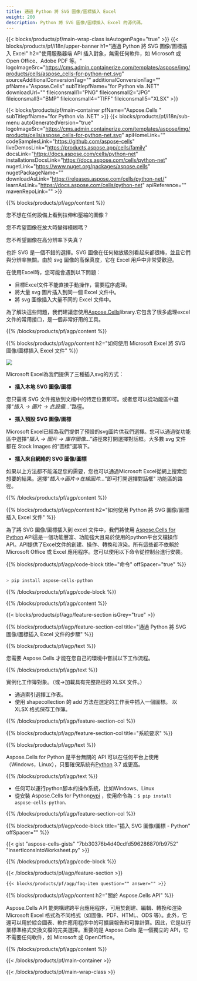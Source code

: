 ```yaml
---
title: 通過 Python 將 SVG 圖像/圖標插入 Excel
weight: 200
description: Python 將 SVG 圖像/圖標插入 Excel 的源代碼。
---
```

{{< blocks/products/pf/main-wrap-class isAutogenPage="true" >}}
{{< blocks/products/pf/i18n/upper-banner h1="通過 Python 將 SVG 圖像/圖標插入 Excel" h2="使用服務器端 API 插入對象，無需任何軟件，如 Microsoft 或 Open Office、Adobe PDF 等。" logoImageSrc="https://cms.admin.containerize.com/templates/aspose/img/products/cells/aspose_cells-for-python-net.svg" sourceAdditionalConversionTag="" additionalConversionTag="" pfName="Aspose.Cells" subTitlepfName="for Python via .NET" downloadUrl="" fileiconsmall1="PNG" fileiconsmall2="JPG" fileiconsmall3="BMP" fileiconsmall4="TIFF" fileiconsmall5="XLSX" >}}

{{< blocks/products/pf/main-container pfName="Aspose.Cells " subTitlepfName="for Python via .NET" >}}
{{< blocks/products/pf/i18n/sub-menu autoGeneratedVersion="true" logoImageSrc="https://cms.admin.containerize.com/templates/aspose/img/products/cells/aspose_cells-for-python-net.svg" apiHomeLink="" codeSamplesLink="https://github.com/aspose-cells" liveDemosLink="https://products.aspose.app/cells/family" docsLink="https://docs.aspose.com/cells/python-net" installationsDocsLink="https://docs.aspose.com/cells/python-net" nugetLink="https://www.nuget.org/packages/aspose.cells" nugetPackageName="" downloadAsLink="https://releases.aspose.com/cells/python-net/" learnAsLink="https://docs.aspose.com/cells/python-net" apiReference="" mavenRepoLink="" >}}

{{% blocks/products/pf/agp/content %}}

您不想在任何設備上看到拉伸和壓縮的圖像？

您不希望圖像在放大時變得模糊嗎？

您不希望圖像在高分辨率下失真？

也許 SVG 是一個不錯的選擇。SVG 圖像在任何縮放級別看起來都很棒，並且它們與分辨率無關。由於 svg 圖像的高保真度，它在 Excel 用戶中非常受歡迎。

在使用Excel時，您可能會遇到以下問題：

+ 目標Excel文件不能直接手動操作，需要程序處理。
+ 將大量 svg 圖片插入到同一個 Excel 文件中。
+ 將 svg 圖像插入大量不同的 Excel 文件中。

為了解決這些問題，我們建議您使用[Aspose.Cells](https://products.aspose.com/cells/)library.它包含了很多處理excel文件的常用接口，是一個非常好用的工具。

{{% /blocks/products/pf/agp/content %}}

{{% blocks/products/pf/agp/content h2="如何使用 Microsoft Excel 將 SVG 圖像/圖標插入 Excel 文件" %}}

![](/cells/zh-hant/net/icons/insert-icons-to-excel/sample.png)

Microsoft Excel為我們提供了三種插入svg的方式：

+  **插入本地 SVG 圖像/圖標**

您只需將 SVG 文件拖放到文檔中的特定位置即可。或者您可以從功能區中選擇“*插入 -> 圖片 -> 此設備...*”路徑。

+  **插入預設 SVG 圖像/圖標**

Microsoft Excel已經為我們提供了預設的svg圖片供我們選擇。您可以通過從功能區中選擇“*插入 -> 圖片 -> 庫存圖像...*”路徑來打開選擇對話框。大多數 svg 文件都在 Stock Images 的“圖標”選項下。

+  **插入來自網絡的 SVG 圖像/圖標**

如果以上方法都不能滿足您的需要，您也可以通過Microsoft Excel從網上搜索您想要的結果。選擇“*插入->圖片->在線圖片...*”即可打開選擇對話框" 功能區的路徑。

{{% /blocks/products/pf/agp/content %}}

{{% blocks/products/pf/agp/content h2="如何使用 Python 將 SVG 圖像/圖標插入 Excel 文件" %}}

為了將 SVG 圖像/圖標插入到 excel 文件中，我們將使用
 [Aspose.Cells for Python](https://pypi.org/project/aspose-cells-python/) 
 API這是一個功能豐富、功能強大且易於使用的python平台文檔操作API。API提供了Excel文件的創建、操作、轉換和渲染。所有這些都不依賴於 Microsoft Office 或 Excel 應用程序。您可以使用以下命令從控制台進行安裝。

{{% blocks/products/pf/agp/code-block title="命令" offSpacer="true" %}}

```cs

> pip install aspose-cells-python

```

{{% /blocks/products/pf/agp/code-block %}}

{{% /blocks/products/pf/agp/content %}}

{{< blocks/products/pf/agp/feature-section isGrey="true" >}}

{{% blocks/products/pf/agp/feature-section-col title="通過 Python 將 SVG 圖像/圖標插入 Excel 文件的步驟" %}}

{{% blocks/products/pf/agp/text %}}

您需要 Aspose.Cells 才能在您自己的環境中嘗試以下工作流程。

{{% /blocks/products/pf/agp/text %}}

實例化工作簿對象。（或->加載具有完整路徑的 XLSX 文件。）
+ 通過索引選擇工作表。
+ 使用 shapecollection 的 add 方法在選定的工作表中插入一個圖標。
以 XLSX 格式保存工作簿。

{{% /blocks/products/pf/agp/feature-section-col %}}

{{% blocks/products/pf/agp/feature-section-col title="系統要求" %}}

{{% blocks/products/pf/agp/text %}}

Aspose.Cells for Python 是平台無關的 API 可以在任何平台上使用（Windows，Linux），只要確保系統有[Python](https://www.python.org/downloads/) 3.7 或更高。
 
{{% /blocks/products/pf/agp/text %}}

- 任何可以運行python腳本的操作系統，比如Windows、Linux
- 從安裝 Aspose.Cells for Python<a href="https://pypi.org/project/aspose-cells-python/">pypi</a> ，使用命令為：<code>$ pip install aspose-cells-python</code>.

{{% /blocks/products/pf/agp/feature-section-col %}}

{{% blocks/products/pf/agp/code-block title="插入 SVG 圖像/圖標 - Python" offSpacer="" %}}

{{< gist "aspose-cells-gists" "7bb30376b4d40cdfd596286870fb9752" "InsertIconsIntoWorksheet.py" >}}

{{% /blocks/products/pf/agp/code-block %}}

{{< /blocks/products/pf/agp/feature-section >}}

    {{< blocks/products/pf/agp/faq-item question="" answer="" >}}
 

<!-- aboutfile Starts -->

{{% blocks/products/pf/agp/content h2="關於 Aspose.Cells API" %}}

Aspose.Cells API 能夠構建跨平台應用程序，可用於創建、編輯、轉換和渲染 Microsoft Excel 格式為不同格式（如圖像、PDF、HTML、ODS 等）。此外，它還可以用於綜合圖表、軟件應用程序中的可擴展報告和可靠計算。因此，它是以行業標準格式交換文檔的完美選擇。重要的是 Aspose.Cells 是一個獨立的 API，它不需要任何軟件，如 Microsoft 或 OpenOffice。

{{% /blocks/products/pf/agp/content %}}



<!-- aboutfile Ends -->
<!--
{{< blocks/products/pf/agp/other-supported-section title="Other Supported Splitting Formats" subTitle="Using C#, One can also split large file into chunks of many other file formats including." >}}

{{< blocks/products/pf/agp/other-supported-section-item href="https://products.aspose.com/cells/net/splitter/ods/" name="ODS" description="OpenDocument Spreadsheet File" >}}
{{< blocks/products/pf/agp/other-supported-section-item href="https://products.aspose.com/cells/net/splitter/xls/" name="XLS" description="Excel Binary Format" >}}
{{< blocks/products/pf/agp/other-supported-section-item href="https://products.aspose.com/cells/net/splitter/xlsb/" name="XLSB" description="Binary Excel Workbook File" >}}
{{< blocks/products/pf/agp/other-supported-section-item href="https://products.aspose.com/cells/net/splitter/xlsm/" name="XLSM" description="Spreadsheet File" >}}

{{< /blocks/products/pf/agp/other-supported-section >}}

-->

{{< /blocks/products/pf/main-container >}}
    
{{< /blocks/products/pf/main-wrap-class >}}
